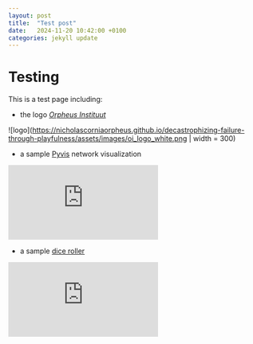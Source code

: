 ```yaml
---
layout: post
title:  "Test post"
date:   2024-11-20 10:42:00 +0100
categories: jekyll update
---
```


# Testing

This is a test page including:

-  the logo  [_Orpheus Instituut_](orpheusinstituut.be)

![logo](https://nicholascorniaorpheus.github.io/decastrophizing-failure-through-playfulness/assets/images/oi_logo_white.png | width = 300)

- a sample [Pyvis](https://pyvis.readthedocs.io/en/latest/index.html) network visualization

![network](https://nicholascorniaorpheus.github.io/decastrophizing-failure-through-playfulness/assets/networks/Alicia.html)

- a sample [dice roller](https://gist.github.com/jwygralak67/a7c6844bb175916287c6f780eecca549)

![roll_dice](https://nicholascorniaorpheus.github.io/decastrophizing-failure-through-playfulness/assets/roll.html)


